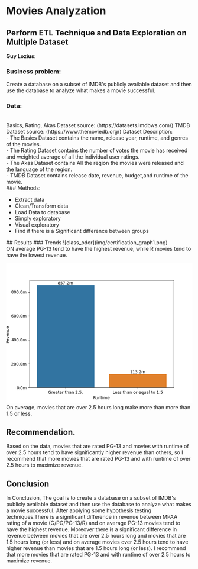 # Movies Analyzation

## Perform  ETL Technique  and Data Exploration on Multiple Dataset
**Guy Lozius**:


### Business problem:
Create a database on a subset of  IMDB's publicly available dataset and then use the database to analyze what makes a movie successful.   <br/> 
### Data:
<br/>
Basics, Rating, Akas Dataset source: (https://datasets.imdbws.com/)
TMDB Dataset source: (https://www.themoviedb.org/)
Dataset Description:<br/>
- The Basics Dataset contains the name, release year, runtime, and  genres of the movies.</br>
- The Rating Dataset contains the number of votes the movie has received and weighted average of all the individual user ratings.</br> 
- The Akas Dataset contains All the region the movies were released and the language of the region. </br>
- TMDB Dataset contains release date, revenue, budget,and runtime of the movie.</br>
### Methods:</br>
<ul>
  <li> Extract data</li>
  <li>Clean/Transform data </li>
  <li>Load Data to database</li>
  <li>Simply exploratory  </li>
  <li>Visual exploratory </li>
  <li> Find if there is a Significant difference between groups</li>
</ul>
## Results
### Trends 
![class_odor](img/certification_graph1.png)</br>
ON average PG-13 tend to have the highest revenue, while R movies tend to have the lowest revenue.

![color](img/Revenue1.png)</br>
On average, movies that are over 2.5 hours long make more than more than 1.5 or less.<br/>

## Recommendation.
Based on the data, movies that are rated PG-13 and movies with runtime of over 2.5 hours tend to have significantly higher revenue than others, so I recommend that more movies that are rated PG-13 and with runtime of over 2.5 hours to maximize revenue.
## Conclusion
In Conclusion, The goal is to create a database on a subset of  IMDB's publicly available dataset and then use the database to analyze what makes a movie successful. After applying some hypothesis testing techniques.There is a significant difference in revenue  between MPAA rating of a movie (G/PG/PG-13/R) and on average PG-13 movies tend to have the highest revenue. Moreover there is a significant difference in revenue between movies that are over 2.5 hours long and movies that are 1.5 hours long (or less) and on average movies over 2.5 hours tend to have higher revenue than movies that are 1.5 hours long (or less). I recommend that more movies that are rated PG-13 and with runtime of over 2.5 hours to maximize revenue.
